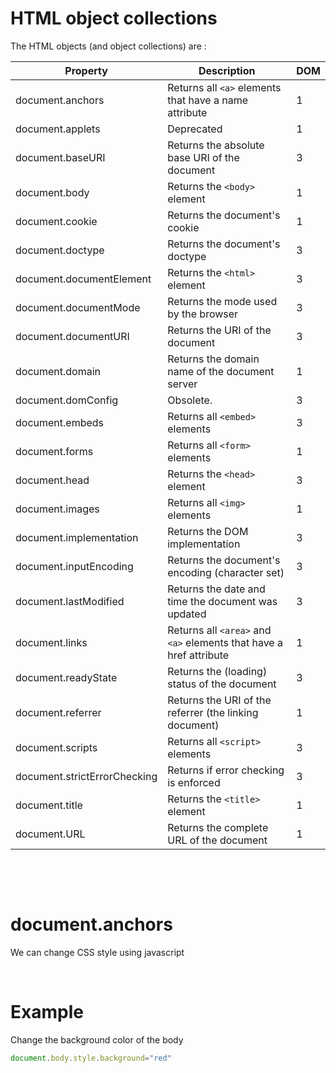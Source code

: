 # HTML object collections

The HTML objects (and object collections) are :

| Property                     | Description                                                        | DOM |
| ---------------------------- | ------------------------------------------------------------------ | --- |
| document.anchors             | Returns all `<a>` elements that have a name attribute              | 1   |
| document.applets             | Deprecated                                                         | 1   |
| document.baseURI             | Returns the absolute base URI of the document                      | 3   |
| document.body                | Returns the `<body>` element                                       | 1   |
| document.cookie              | Returns the document's cookie                                      | 1   |
| document.doctype             | Returns the document's doctype                                     | 3   |
| document.documentElement     | Returns the `<html>` element                                       | 3   |
| document.documentMode        | Returns the mode used by the browser                               | 3   |
| document.documentURI         | Returns the URI of the document                                    | 3   |
| document.domain              | Returns the domain name of the document server                     | 1   |
| document.domConfig           | Obsolete.                                                          | 3   |
| document.embeds              | Returns all `<embed>` elements                                     | 3   |
| document.forms               | Returns all `<form>` elements                                      | 1   |
| document.head                | Returns the `<head>` element                                       | 3   |
| document.images              | Returns all `<img>` elements                                       | 1   |
| document.implementation      | Returns the DOM implementation                                     | 3   |
| document.inputEncoding       | Returns the document's encoding (character set)                    | 3   |
| document.lastModified        | Returns the date and time the document was updated                 | 3   |
| document.links               | Returns all `<area>` and `<a>` elements that have a href attribute | 1   |
| document.readyState          | Returns the (loading) status of the document                       | 3   |
| document.referrer            | Returns the URI of the referrer (the linking document)             | 1   |
| document.scripts             | Returns all `<script>` elements                                    | 3   |
| document.strictErrorChecking | Returns if error checking is enforced                              | 3   |
| document.title               | Returns the `<title>` element                                      | 1   |
| document.URL                 | Returns the complete URL of the document                           | 1   |

&nbsp;

&nbsp;

# document.anchors

We can change CSS style using javascript

&nbsp;

# Example

Change the background color of the body

```js
document.body.style.background="red"
```

